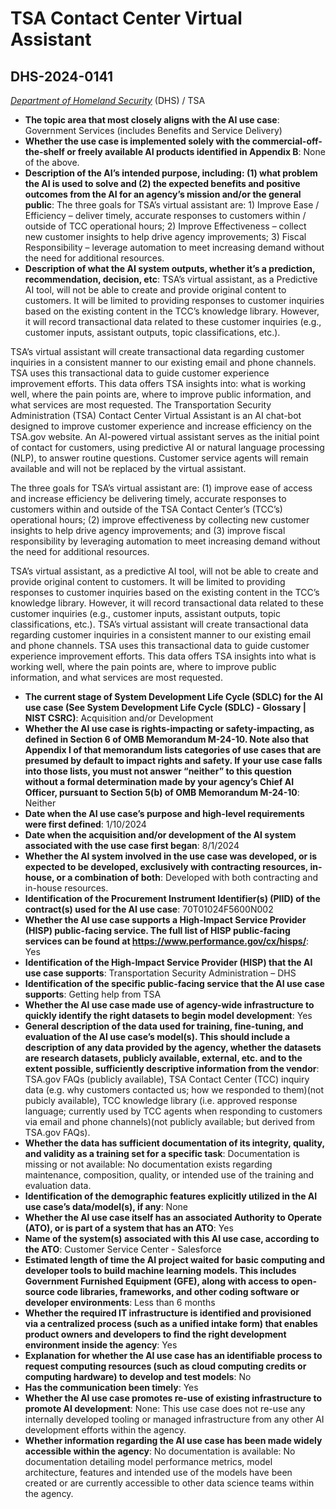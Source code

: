 # TSA Contact Center Virtual Assistant
## DHS-2024-0141
_[Department of Homeland Security](<../3_agency/Department of Homeland Security.md>)_ (DHS) / TSA


+ **The topic area that most closely aligns with the AI use case**: Government Services (includes Benefits and Service Delivery)
+ **Whether the use case is implemented solely with the commercial-off-the-shelf or freely available AI products identified in Appendix B**: None of the above.
+ **Description of the AI’s intended purpose, including: (1) what problem the AI is used to solve and (2) the expected benefits and positive outcomes from the AI for an agency’s mission and/or the general public**: The three goals for TSA’s virtual assistant are:  1) Improve Ease / Efficiency – deliver timely, accurate responses to customers within / outside of TCC operational hours; 2) Improve Effectiveness – collect new customer insights to help drive agency improvements; 3) Fiscal Responsibility – leverage automation to meet increasing demand without the need for additional resources.
+ **Description of what the AI system outputs, whether it’s a prediction, recommendation, decision, etc**: TSA’s virtual assistant, as a Predictive AI tool, will not be able to create and provide original content to customers.  It will be limited to providing responses to customer inquiries based on the existing content in the TCC’s knowledge library.  However, it will record transactional data related to these customer inquiries (e.g., customer inputs, assistant outputs, topic classifications, etc.).

TSA’s virtual assistant will create transactional data regarding customer inquiries in a consistent manner to our existing email and phone channels.  TSA uses this transactional data to guide customer experience improvement efforts.  This data offers TSA insights into:  what is working well, where the pain points are, where to improve public information, and what services are most requested.
The Transportation Security Administration (TSA) Contact Center Virtual Assistant is an AI chat-bot designed to improve customer experience and increase efficiency on the TSA.gov website. An AI-powered virtual assistant serves as the initial point of contact for customers, using predictive AI or natural language processing (NLP), to answer routine questions. Customer service agents will remain available and will not be replaced by the virtual assistant. 

The three goals for TSA’s virtual assistant are: (1) improve ease of access and increase efficiency be delivering timely, accurate responses to customers within and outside of the TSA Contact Center’s (TCC’s) operational hours; (2) improve effectiveness by collecting new customer insights to help drive agency improvements; and (3) improve fiscal responsibility by leveraging automation to meet increasing demand without the need for additional resources. 

TSA’s virtual assistant, as a predictive AI tool, will not be able to create and provide original content to customers. It will be limited to providing responses to customer inquiries based on the existing content in the TCC’s knowledge library. However, it will record transactional data related to these customer inquiries (e.g., customer inputs, assistant outputs, topic classifications, etc.). TSA’s virtual assistant will create transactional data regarding customer inquiries in a consistent manner to our existing email and phone channels. TSA uses this transactional data to guide customer experience improvement efforts. This data offers TSA insights into what is working well, where the pain points are, where to improve public information, and what services are most requested. 
+ **The current stage of System Development Life Cycle (SDLC) for the AI use case (See System Development Life Cycle (SDLC) - Glossary | NIST CSRC)**: Acquisition and/or Development
+ **Whether the AI use case is rights-impacting or safety-impacting, as defined in Section 6 of OMB Memorandum M-24-10. Note also that Appendix I of that memorandum lists categories of use cases that are presumed by default to impact rights and safety. If your use case falls into those lists, you must not answer “neither” to this question without a formal determination made by your agency’s Chief AI Officer, pursuant to Section 5(b) of OMB Memorandum M-24-10**: Neither
+ **Date when the AI use case’s purpose and high-level requirements were first defined**: 1/10/2024
+ **Date when the acquisition and/or development of the AI system associated with the use case first began**: 8/1/2024
+ **Whether the AI system involved in the use case was developed, or is expected to be developed, exclusively with contracting resources, in-house, or a combination of both**: Developed with both contracting and in-house resources.
+ **Identification of the Procurement Instrument Identifier(s) (PIID) of the contract(s) used for the AI use case**: 70T01024F5600N002
+ **Whether the AI use case supports a High-Impact Service Provider (HISP) public-facing service. The full list of HISP public-facing services can be found at https://www.performance.gov/cx/hisps/**: Yes
+ **Identification of the High-Impact Service Provider (HISP) that the AI use case supports**: Transportation Security Administration – DHS
+ **Identification of the specific public-facing service that the AI use case supports**: Getting help from TSA
+ **Whether the AI use case made use of agency-wide infrastructure to quickly identify the right datasets to begin model development**: Yes
+ **General description of the data used for training, fine-tuning, and evaluation of the AI use case’s model(s). This should include a description of any data provided by the agency, whether the datasets are research datasets, publicly available, external, etc. and to the extent possible, sufficiently descriptive information from the vendor**: TSA.gov FAQs (publicly available), TSA Contact Center (TCC) inquiry data (e.g. why customers contacted us; how we responded to them)(not pubicly available), TCC knowledge library (i.e. approved response language; currently used by TCC agents when responding to customers via email and phone channels)(not publicly available; but derived from TSA.gov FAQs).
+ **Whether the data has sufficient documentation of its integrity, quality, and validity as a training set for a specific task**: Documentation is missing or not available: No documentation exists regarding maintenance, composition, quality, or intended use of the training and evaluation data.
+ **Identification of the demographic features explicitly utilized in the AI use case’s data/model(s), if any**: None
+ **Whether the AI use case itself has an associated Authority to Operate (ATO), or is part of a system that has an ATO**: Yes
+ **Name of the system(s) associated with this AI use case, according to the ATO**: Customer Service Center - Salesforce
+ **Estimated length of time the AI project waited for basic computing and developer tools to build machine learning models. This includes Government Furnished Equipment (GFE), along with access to open-source code libraries, frameworks, and other coding software or developer environments**: Less than 6 months
+ **Whether the required IT infrastructure is identified and provisioned via a centralized process (such as a unified intake form) that enables product owners and developers to find the right development environment inside the agency**: Yes
+ **Explanation for whether the AI use case has an identifiable process to request computing resources (such as cloud computing credits or computing hardware) to develop and test models**: No
+ **Has the communication been timely**: Yes
+ **Whether the AI use case promotes re-use of existing infrastructure to promote AI development**: None: This use case does not re-use any internally developed tooling or managed infrastructure from any other AI development efforts within the agency.
+ **Whether information regarding the AI use case has been made widely accessible within the agency**: No documentation is available: No documentation detailing model performance metrics, model architecture, features and intended use of the models have been created or are currently accessible to other data science teams within the agency.